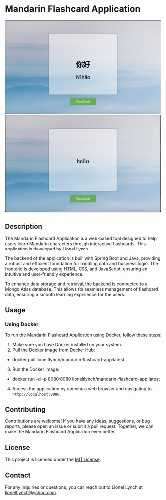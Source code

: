 # Mandarin Flashcard Application

<div>
  <img src="images/Screenshot%202023-05-08%20at%2010.18.29%20AM.png" alt="Screenshot 1" width="500" />
  <img src="images/Screenshot%202023-05-08%20at%2010.20.54%20AM.png" alt="Screenshot 2" width="500" />
</div>

## Description

The Mandarin Flashcard Application is a web-based tool designed to help users learn Mandarin characters through interactive flashcards. This application is developed by Lionel Lynch.

The backend of the application is built with Spring Boot and Java, providing a robust and efficient foundation for handling data and business logic. The frontend is developed using HTML, CSS, and JavaScript, ensuring an intuitive and user-friendly experience.

To enhance data storage and retrieval, the backend is connected to a Mongo Atlas database. This allows for seamless management of flashcard data, ensuring a smooth learning experience for the users.

## Usage

### Using Docker

To run the Mandarin Flashcard Application using Docker, follow these steps:

1. Make sure you have Docker installed on your system.
2. Pull the Docker image from Docker Hub:

- docker pull lioneltlynch/mandarin-flashcard-app:latest

3. Run the Docker image:

- docker run -d -p 8080:8080 lioneltlynch/mandarin-flashcard-app:latest
  
4. Access the application by opening a web browser and navigating to `http://localhost:8080`.

## Contributing

Contributions are welcome! If you have any ideas, suggestions, or bug reports, please open an issue or submit a pull request. Together, we can make the Mandarin Flashcard Application even better.

## License

This project is licensed under the [MIT License](LICENSE).

## Contact

For any inquiries or questions, you can reach out to Lionel Lynch at lioneltlynch@yahoo.com.

